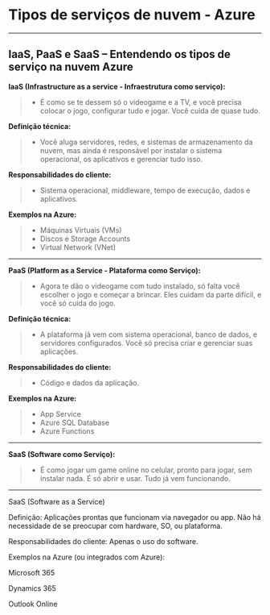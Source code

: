 # **Tipos de serviços de nuvem - Azure**


---

## **IaaS, PaaS e SaaS – Entendendo os tipos de serviço na nuvem Azure**

**IaaS (Infrastructure as a service - Infraestrutura como serviço):**
> - É como se te dessem só o videogame e a TV, e você precisa colocar o jogo, configurar tudo e jogar. Você cuida de quase tudo.

**Definição técnica:**  
> - Você aluga servidores, redes, e sistemas de armazenamento da nuvem, mas ainda é responsável por instalar o sistema operacional, os aplicativos e gerenciar tudo isso.

**Responsabilidades do cliente:**  
> - Sistema operacional, middleware, tempo de execução, dados e aplicativos.

**Exemplos na Azure:**    
> - Máquinas Virtuais (VMs)
> - Discos e Storage Accounts
> - Virtual Network (VNet)

---
  
**PaaS (Platform as a Service - Plataforma como Serviço):**
> - Agora te dão o videogame com tudo instalado, só falta você escolher o jogo e começar a brincar. Eles cuidam da parte difícil, e você só cuida do jogo.

**Definição técnica:**
> - A plataforma já vem com sistema operacional, banco de dados, e servidores configurados. Você só precisa criar e gerenciar suas aplicações.

**Responsabilidades do cliente:**
> - Código e dados da aplicação.

**Exemplos na Azure:**
> - App Service
> - Azure SQL Database
> - Azure Functions  

---
  
**SaaS (Software como Serviço):**
> - É como jogar um game online no celular, pronto para jogar, sem instalar nada. É só abrir e usar. Tudo já vem funcionando.  

---

SaaS (Software as a Service)

Definição:
Aplicações prontas que funcionam via navegador ou app. Não há necessidade de se preocupar com hardware, SO, ou plataforma.

Responsabilidades do cliente:
Apenas o uso do software.

Exemplos na Azure (ou integrados com Azure):

Microsoft 365

Dynamics 365

Outlook Online